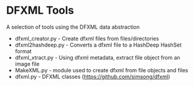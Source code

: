 # DFXML Tools

A selection of tools using the DFXML data abstraction

* dfxml_creator.py - Create dfxml files from files/directories
* dfxml2hashdeep.py - Converts a dfxml file to a HashDeep HashSet format
* dfxml_xtract.py - Using dfxml metadata, extract file object from an image file
* MakeXML.py - module used to create dfxml from file objects and files
* dfxml.py - DFXML classes (https://github.com/simsong/dfxml)